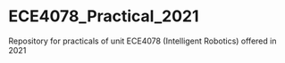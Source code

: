 # ECE4078_Practical_2021
Repository for practicals of unit ECE4078 (Intelligent Robotics) offered in 2021

